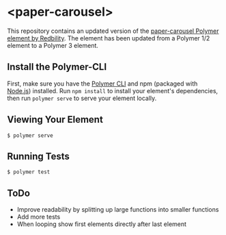 # \<paper-carousel\>

This repository contains an updated version of the [paper-carousel Polymer element by Redbility](https://github.com/Redbility/paper-carousel). The element has been updated from a Polymer 1/2 element to a Polymer 3 element.

## Install the Polymer-CLI

First, make sure you have the [Polymer CLI](https://www.npmjs.com/package/polymer-cli) and npm (packaged with [Node.js](https://nodejs.org)) installed. Run `npm install` to install your element's dependencies, then run `polymer serve` to serve your element locally.

## Viewing Your Element

```
$ polymer serve
```

## Running Tests

```
$ polymer test
```

## ToDo
* Improve readability by splitting up large functions into smaller functions
* Add more tests
* When looping show first elements directly after last element
